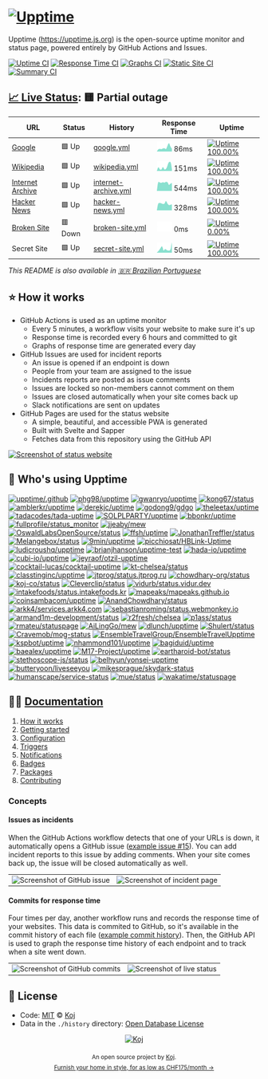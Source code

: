 # [![Upptime](https://raw.githubusercontent.com/upptime/upptime.js.org/master/static/img/logo.svg)](https://upptime.js.org)

<!--start: description-->

Upptime (https://upptime.js.org) is the open-source uptime monitor and status page, powered entirely by GitHub Actions and Issues.

<!--end: description-->

[![Uptime CI](https://github.com/koj-co/upptime/workflows/Uptime%20CI/badge.svg)](https://github.com/koj-co/upptime/actions?query=workflow%3A%22Uptime+CI%22)
[![Response Time CI](https://github.com/koj-co/upptime/workflows/Response%20Time%20CI/badge.svg)](https://github.com/koj-co/upptime/actions?query=workflow%3A%22Response+Time+CI%22)
[![Graphs CI](https://github.com/koj-co/upptime/workflows/Graphs%20CI/badge.svg)](https://github.com/koj-co/upptime/actions?query=workflow%3A%22Graphs+CI%22)
[![Static Site CI](https://github.com/koj-co/upptime/workflows/Static%20Site%20CI/badge.svg)](https://github.com/koj-co/upptime/actions?query=workflow%3A%22Static+Site+CI%22)
[![Summary CI](https://github.com/koj-co/upptime/workflows/Summary%20CI/badge.svg)](https://github.com/koj-co/upptime/actions?query=workflow%3A%22Summary+CI%22)

## [📈 Live Status](https://demo.upptime.js.org): <!--live status--> **🟨 Partial outage**

<!--start: status pages-->
<!-- This summary is generated by Upptime (https://github.com/upptime/upptime) -->
<!-- Do not edit this manually, your changes will be overwritten -->

| URL                                             | Status  | History                                                                                                | Response Time                                                                         | Uptime                                                                                                                                                                                                                     |
| ----------------------------------------------- | ------- | ------------------------------------------------------------------------------------------------------ | ------------------------------------------------------------------------------------- | -------------------------------------------------------------------------------------------------------------------------------------------------------------------------------------------------------------------------- |
| [Google](https://www.google.com)                | 🟩 Up   | [google.yml](https://github.com/upptime/upptime/commits/master/history/google.yml)                     | <img alt="Response time graph" src="./graphs/google.png" height="20"> 86ms            | [![Uptime 100.00%](https://img.shields.io/endpoint?url=https%3A%2F%2Fraw.githubusercontent.com%2Fupptime%2Fupptime%2Fmaster%2Fapi%2Fgoogle%2Fuptime.json)](https://demo.upptime.js.org/history/google)                     |
| [Wikipedia](https://en.wikipedia.org)           | 🟩 Up   | [wikipedia.yml](https://github.com/upptime/upptime/commits/master/history/wikipedia.yml)               | <img alt="Response time graph" src="./graphs/wikipedia.png" height="20"> 151ms        | [![Uptime 100.00%](https://img.shields.io/endpoint?url=https%3A%2F%2Fraw.githubusercontent.com%2Fupptime%2Fupptime%2Fmaster%2Fapi%2Fwikipedia%2Fuptime.json)](https://demo.upptime.js.org/history/wikipedia)               |
| [Internet Archive](https://archive.org)         | 🟩 Up   | [internet-archive.yml](https://github.com/upptime/upptime/commits/master/history/internet-archive.yml) | <img alt="Response time graph" src="./graphs/internet-archive.png" height="20"> 544ms | [![Uptime 100.00%](https://img.shields.io/endpoint?url=https%3A%2F%2Fraw.githubusercontent.com%2Fupptime%2Fupptime%2Fmaster%2Fapi%2Finternet-archive%2Fuptime.json)](https://demo.upptime.js.org/history/internet-archive) |
| [Hacker News](https://news.ycombinator.com)     | 🟩 Up   | [hacker-news.yml](https://github.com/upptime/upptime/commits/master/history/hacker-news.yml)           | <img alt="Response time graph" src="./graphs/hacker-news.png" height="20"> 328ms      | [![Uptime 100.00%](https://img.shields.io/endpoint?url=https%3A%2F%2Fraw.githubusercontent.com%2Fupptime%2Fupptime%2Fmaster%2Fapi%2Fhacker-news%2Fuptime.json)](https://demo.upptime.js.org/history/hacker-news)           |
| [Broken Site](https://thissitedoesnotexist.com) | 🟥 Down | [broken-site.yml](https://github.com/upptime/upptime/commits/master/history/broken-site.yml)           | <img alt="Response time graph" src="./graphs/broken-site.png" height="20"> 0ms        | [![Uptime 0.00%](https://img.shields.io/endpoint?url=https%3A%2F%2Fraw.githubusercontent.com%2Fupptime%2Fupptime%2Fmaster%2Fapi%2Fbroken-site%2Fuptime.json)](https://demo.upptime.js.org/history/broken-site)             |
| Secret Site                                     | 🟩 Up   | [secret-site.yml](https://github.com/upptime/upptime/commits/master/history/secret-site.yml)           | <img alt="Response time graph" src="./graphs/secret-site.png" height="20"> 50ms       | [![Uptime 100.00%](https://img.shields.io/endpoint?url=https%3A%2F%2Fraw.githubusercontent.com%2Fupptime%2Fupptime%2Fmaster%2Fapi%2Fsecret-site%2Fuptime.json)](https://demo.upptime.js.org/history/secret-site)           |

<!--end: status pages-->

<!--start: docs-->

_This README is also available in [🇧🇷 Brazilian Portuguese](./README.pt-br.md)_

## ⭐ How it works

- GitHub Actions is used as an uptime monitor
  - Every 5 minutes, a workflow visits your website to make sure it's up
  - Response time is recorded every 6 hours and committed to git
  - Graphs of response time are generated every day
- GitHub Issues are used for incident reports
  - An issue is opened if an endpoint is down
  - People from your team are assigned to the issue
  - Incidents reports are posted as issue comments
  - Issues are locked so non-members cannot comment on them
  - Issues are closed automatically when your site comes back up
  - Slack notifications are sent on updates
- GitHub Pages are used for the status website
  - A simple, beautiful, and accessible PWA is generated
  - Built with Svelte and Sapper
  - Fetches data from this repository using the GitHub API

[![Screenshot of status website](https://raw.githubusercontent.com/upptime/upptime.js.org/master/static/img/screenshot-status.png)](https://upptime.js.org)

## 💝 Who's using Upptime

<!-- start: readme-repos-list -->
<!-- This list is auto-generated using koj-co/readme-repos-list -->
<!-- Do not edit this list manually, your changes will be overwritten -->
[![upptime/.github](https://images.weserv.nl/?url=avatars0.githubusercontent.com%2Fu%2F72692977%3Fv%3D4&h=50&w=50&fit=cover&mask=circle&maxage=7d)](https://upptime.js.org)
[![phg98/upptime](https://images.weserv.nl/?url=avatars1.githubusercontent.com%2Fu%2F12092302%3Fv%3D4&h=50&w=50&fit=cover&mask=circle&maxage=7d)](https://demo.upptime.js.org)
[![gwanryo/upptime](https://images.weserv.nl/?url=avatars0.githubusercontent.com%2Fu%2F9062624%3Fv%3D4&h=50&w=50&fit=cover&mask=circle&maxage=7d)](https://status.jmm.kr)
[![kong67/status](https://images.weserv.nl/?url=avatars2.githubusercontent.com%2Fu%2F2015787%3Fv%3D4&h=50&w=50&fit=cover&mask=circle&maxage=7d)](https://upptime.github.io/upptime)
[![amblerkr/upptime](https://images.weserv.nl/?url=avatars3.githubusercontent.com%2Fu%2F67187038%3Fv%3D4&h=50&w=50&fit=cover&mask=circle&maxage=7d)](https://status.ambler.kr/)
[![derekjc/uptime](https://images.weserv.nl/?url=avatars1.githubusercontent.com%2Fu%2F6804504%3Fv%3D4&h=50&w=50&fit=cover&mask=circle&maxage=7d)](https://derekjc.github.io/uptime)
[![godong9/gdgo](https://images.weserv.nl/?url=avatars0.githubusercontent.com%2Fu%2F1950670%3Fv%3D4&h=50&w=50&fit=cover&mask=circle&maxage=7d)](https://godong9.github.io/gdgo)
[![theleetax/uptime](https://images.weserv.nl/?url=avatars0.githubusercontent.com%2Fu%2F61379531%3Fv%3D4&h=50&w=50&fit=cover&mask=circle&maxage=7d)](https://status.theleetax.com)
[![tadacodes/tada-uptime](https://images.weserv.nl/?url=avatars2.githubusercontent.com%2Fu%2F1444318%3Fv%3D4&h=50&w=50&fit=cover&mask=circle&maxage=7d)](https://tada.wtf)
[![SOLPLPARTY/upptime](https://images.weserv.nl/?url=avatars2.githubusercontent.com%2Fu%2F37937762%3Fv%3D4&h=50&w=50&fit=cover&mask=circle&maxage=7d)](https://status.solpl.party)
[![bbonkr/uptime](https://images.weserv.nl/?url=avatars0.githubusercontent.com%2Fu%2F3590545%3Fv%3D4&h=50&w=50&fit=cover&mask=circle&maxage=7d)](https://uptime.bbon.me)
[![fullprofile/status_monitor](https://images.weserv.nl/?url=avatars2.githubusercontent.com%2Fu%2F20567415%3Fv%3D4&h=50&w=50&fit=cover&mask=circle&maxage=7d)](https://status.waypath.io)
[![jjeaby/mew](https://images.weserv.nl/?url=avatars1.githubusercontent.com%2Fu%2F32763196%3Fv%3D4&h=50&w=50&fit=cover&mask=circle&maxage=7d)](https://jjeaby.github.io/mew)
[![OswaldLabsOpenSource/status](https://images.weserv.nl/?url=avatars3.githubusercontent.com%2Fu%2F21421587%3Fv%3D4&h=50&w=50&fit=cover&mask=circle&maxage=7d)](https://status.oswaldlabs.com)
[![ffsh/uptime](https://images.weserv.nl/?url=avatars3.githubusercontent.com%2Fu%2F36672151%3Fv%3D4&h=50&w=50&fit=cover&mask=circle&maxage=7d)](https://status.freifunk-suedholstein.de)
[![JonathanTreffler/status](https://images.weserv.nl/?url=avatars1.githubusercontent.com%2Fu%2F28999431%3Fv%3D4&h=50&w=50&fit=cover&mask=circle&maxage=7d)](https://JonathanTreffler.github.io/status)
[![Melangebox/status](https://images.weserv.nl/?url=avatars2.githubusercontent.com%2Fu%2F74049849%3Fv%3D4&h=50&w=50&fit=cover&mask=circle&maxage=7d)](https://status.melangebox.com)
[![9min/upptime](https://images.weserv.nl/?url=avatars1.githubusercontent.com%2Fu%2F12682061%3Fv%3D4&h=50&w=50&fit=cover&mask=circle&maxage=7d)](https://9min.github.io/upptime)
[![picchiosat/HBLink-Uptime](https://images.weserv.nl/?url=avatars3.githubusercontent.com%2Fu%2F8112062%3Fv%3D4&h=50&w=50&fit=cover&mask=circle&maxage=7d)](https://uptime.hblink.it)
[![ludicroushq/upptime](https://images.weserv.nl/?url=avatars3.githubusercontent.com%2Fu%2F40924967%3Fv%3D4&h=50&w=50&fit=cover&mask=circle&maxage=7d)](https://uptime.ludicroushq.com)
[![brianjhanson/upptime-test](https://images.weserv.nl/?url=avatars0.githubusercontent.com%2Fu%2F1843073%3Fv%3D4&h=50&w=50&fit=cover&mask=circle&maxage=7d)](https://upptime.brianhanson.net)
[![hada-io/upptime](https://images.weserv.nl/?url=avatars0.githubusercontent.com%2Fu%2F63682122%3Fv%3D4&h=50&w=50&fit=cover&mask=circle&maxage=7d)](https://upptime.hada.io)
[![cubi-io/upptime](https://images.weserv.nl/?url=avatars0.githubusercontent.com%2Fu%2F73463162%3Fv%3D4&h=50&w=50&fit=cover&mask=circle&maxage=7d)](https://upptime.cubi.so)
[![jeyraof/otzil-upptime](https://images.weserv.nl/?url=avatars0.githubusercontent.com%2Fu%2F2032880%3Fv%3D4&h=50&w=50&fit=cover&mask=circle&maxage=7d)](https://status.otzil.com)
[![cocktail-lucas/cocktail-upptime](https://images.weserv.nl/?url=avatars1.githubusercontent.com%2Fu%2F68220332%3Fv%3D4&h=50&w=50&fit=cover&mask=circle&maxage=7d)](https://uptime.cocktailfunding.io)
[![kt-chelsea/status](https://images.weserv.nl/?url=avatars0.githubusercontent.com%2Fu%2F73645078%3Fv%3D4&h=50&w=50&fit=cover&mask=circle&maxage=7d)](https://kt-chelsea.github.io/status)
[![classtinginc/upptime](https://images.weserv.nl/?url=avatars3.githubusercontent.com%2Fu%2F25532257%3Fv%3D4&h=50&w=50&fit=cover&mask=circle&maxage=7d)](https://upptime.classting.com)
[![jtprog/status.jtprog.ru](https://images.weserv.nl/?url=avatars1.githubusercontent.com%2Fu%2F8199112%3Fv%3D4&h=50&w=50&fit=cover&mask=circle&maxage=7d)](https://status.jtprog.ru)
[![chowdhary-org/status](https://images.weserv.nl/?url=avatars0.githubusercontent.com%2Fu%2F68894094%3Fv%3D4&h=50&w=50&fit=cover&mask=circle&maxage=7d)](https://chowdhary-org.github.io/status/)
[![koj-co/status](https://images.weserv.nl/?url=avatars3.githubusercontent.com%2Fu%2F65495851%3Fv%3D4&h=50&w=50&fit=cover&mask=circle&maxage=7d)](https://status.koj.co)
[![Cleverclip/status](https://images.weserv.nl/?url=avatars1.githubusercontent.com%2Fu%2F60980904%3Fv%3D4&h=50&w=50&fit=cover&mask=circle&maxage=7d)](https://cleverclip.github.io/status/)
[![vidurb/status.vidur.dev](https://images.weserv.nl/?url=avatars0.githubusercontent.com%2Fu%2F7872957%3Fv%3D4&h=50&w=50&fit=cover&mask=circle&maxage=7d)](https://status.vidur.dev)
[![intakefoods/status.intakefoods.kr](https://images.weserv.nl/?url=avatars0.githubusercontent.com%2Fu%2F15935353%3Fv%3D4&h=50&w=50&fit=cover&mask=circle&maxage=7d)](https://status.intakefoods.kr)
[![mapeaks/mapeaks.github.io](https://images.weserv.nl/?url=avatars2.githubusercontent.com%2Fu%2F63757001%3Fv%3D4&h=50&w=50&fit=cover&mask=circle&maxage=7d)](https://mapeaks.github.io)
[![coinsambacom/upptime](https://images.weserv.nl/?url=avatars2.githubusercontent.com%2Fu%2F69856662%3Fv%3D4&h=50&w=50&fit=cover&mask=circle&maxage=7d)](https://status.coinsamba.com)
[![AnandChowdhary/status](https://images.weserv.nl/?url=avatars3.githubusercontent.com%2Fu%2F2841780%3Fv%3D4&h=50&w=50&fit=cover&mask=circle&maxage=7d)](https://anandchowdhary.github.io/status/)
[![arkk4/services.arkk4.com](https://images.weserv.nl/?url=avatars2.githubusercontent.com%2Fu%2F55327209%3Fv%3D4&h=50&w=50&fit=cover&mask=circle&maxage=7d)](https://services.arkk4.com)
[![sebastianroming/status.webmonkey.io](https://images.weserv.nl/?url=avatars3.githubusercontent.com%2Fu%2F200112%3Fv%3D4&h=50&w=50&fit=cover&mask=circle&maxage=7d)](https://status.webmonkey.io)
[![armand1m-development/status](https://images.weserv.nl/?url=avatars1.githubusercontent.com%2Fu%2F63721165%3Fv%3D4&h=50&w=50&fit=cover&mask=circle&maxage=7d)](https://status.armand1m.dev)
[![r2fresh/chelsea](https://images.weserv.nl/?url=avatars2.githubusercontent.com%2Fu%2F329343%3Fv%3D4&h=50&w=50&fit=cover&mask=circle&maxage=7d)](https://r2fresh.github.io/chelsea)
[![p1ass/status](https://images.weserv.nl/?url=avatars3.githubusercontent.com%2Fu%2F30015728%3Fv%3D4&h=50&w=50&fit=cover&mask=circle&maxage=7d)](https://status.p1ass.com)
[![rmateu/statuspage](https://images.weserv.nl/?url=avatars2.githubusercontent.com%2Fu%2F879149%3Fv%3D4&h=50&w=50&fit=cover&mask=circle&maxage=7d)](https://status.mateu.me)
[![AiLingGo/mew](https://images.weserv.nl/?url=avatars1.githubusercontent.com%2Fu%2F63590151%3Fv%3D4&h=50&w=50&fit=cover&mask=circle&maxage=7d)](https://AiLingGo.github.io/mew)
[![dlunch/upptime](https://images.weserv.nl/?url=avatars1.githubusercontent.com%2Fu%2F1371509%3Fv%3D4&h=50&w=50&fit=cover&mask=circle&maxage=7d)](https://upptime.dlunch.net/)
[![Shulert/status](https://images.weserv.nl/?url=avatars1.githubusercontent.com%2Fu%2F73318797%3Fv%3D4&h=50&w=50&fit=cover&mask=circle&maxage=7d)](https://status.shulert.com)
[![Cravemob/mog-status](https://images.weserv.nl/?url=avatars0.githubusercontent.com%2Fu%2F3124637%3Fv%3D4&h=50&w=50&fit=cover&mask=circle&maxage=7d)](https://mog-status.elchronicle.io)
[![EnsembleTravelGroup/EnsembleTravelUpptime](https://images.weserv.nl/?url=avatars1.githubusercontent.com%2Fu%2F6980232%3Fv%3D4&h=50&w=50&fit=cover&mask=circle&maxage=7d)](https://status.ensembletravel.com)
[![kspbot/uptime](https://images.weserv.nl/?url=avatars1.githubusercontent.com%2Fu%2F72540124%3Fv%3D4&h=50&w=50&fit=cover&mask=circle&maxage=7d)](https://status.ksp.wtf)
[![nhammond101/upptime](https://images.weserv.nl/?url=avatars3.githubusercontent.com%2Fu%2F456479%3Fv%3D4&h=50&w=50&fit=cover&mask=circle&maxage=7d)](https://status.happypengu.in)
[![bagiduid/uptime](https://images.weserv.nl/?url=avatars2.githubusercontent.com%2Fu%2F72654797%3Fv%3D4&h=50&w=50&fit=cover&mask=circle&maxage=7d)](https://status.bagidu.id)
[![baealex/upptime](https://images.weserv.nl/?url=avatars1.githubusercontent.com%2Fu%2F35596687%3Fv%3D4&h=50&w=50&fit=cover&mask=circle&maxage=7d)](https://status.blex.me)
[![M17-Project/upptime](https://images.weserv.nl/?url=avatars3.githubusercontent.com%2Fu%2F70443931%3Fv%3D4&h=50&w=50&fit=cover&mask=circle&maxage=7d)](https://uptime.m17.link)
[![eartharoid-bot/status](https://images.weserv.nl/?url=avatars3.githubusercontent.com%2Fu%2F73784129%3Fv%3D4&h=50&w=50&fit=cover&mask=circle&maxage=7d)](https://status.eartharoid.me)
[![stethoscope-js/status](https://images.weserv.nl/?url=avatars3.githubusercontent.com%2Fu%2F71249357%3Fv%3D4&h=50&w=50&fit=cover&mask=circle&maxage=7d)](https://stethoscope-js.github.io/status/)
[![belhyun/yonsei-upptime](https://images.weserv.nl/?url=avatars3.githubusercontent.com%2Fu%2F895026%3Fv%3D4&h=50&w=50&fit=cover&mask=circle&maxage=7d)](https://belhyun.github.io/yonsei-upptime)
[![butteryoon/liveseeyou](https://images.weserv.nl/?url=avatars3.githubusercontent.com%2Fu%2F1392084%3Fv%3D4&h=50&w=50&fit=cover&mask=circle&maxage=7d)](https://butteryoon.github.io/liveseeyou)
[![mikesprague/skydark-status](https://images.weserv.nl/?url=avatars3.githubusercontent.com%2Fu%2F560705%3Fv%3D4&h=50&w=50&fit=cover&mask=circle&maxage=7d)](https://status.skydark.app/)
[![humanscape/service-status](https://images.weserv.nl/?url=avatars0.githubusercontent.com%2Fu%2F38031863%3Fv%3D4&h=50&w=50&fit=cover&mask=circle&maxage=7d)](https://status.humanscape.io)
[![mue/status](https://images.weserv.nl/?url=avatars2.githubusercontent.com%2Fu%2F58658585%3Fv%3D4&h=50&w=50&fit=cover&mask=circle&maxage=7d)](https://status.muetab.com)
[![wakatime/statuspage](https://images.weserv.nl/?url=avatars1.githubusercontent.com%2Fu%2F4814844%3Fv%3D4&h=50&w=50&fit=cover&mask=circle&maxage=7d)](https://status.wakatime.com)
<!-- end: readme-repos-list -->

## 👩‍💻 [Documentation](https://upptime.js.org)

1. [How it works](https://upptime.js.org/docs)
1. [Getting started](https://upptime.js.org/docs/get-started)
1. [Configuration](https://upptime.js.org/docs/configuration)
1. [Triggers](https://upptime.js.org/docs/triggers)
1. [Notifications](https://upptime.js.org/docs/notifications)
1. [Badges](https://upptime.js.org/docs/badges)
1. [Packages](https://upptime.js.org/docs/packages)
1. [Contributing](https://upptime.js.org/docs/contributing)

### Concepts

#### Issues as incidents

When the GitHub Actions workflow detects that one of your URLs is down, it automatically opens a GitHub issue ([example issue #15](https://github.com/koj-co/upptime/issues/15)). You can add incident reports to this issue by adding comments. When your site comes back up, the issue will be closed automatically as well.

<table>
  <tr>
    <td>
      <img alt="Screenshot of GitHub issue" src="https://raw.githubusercontent.com/upptime/upptime.js.org/master/static/img/screenshot-issue.png">
    </td>
    <td>
      <img alt="Screenshot of incident page" src="https://raw.githubusercontent.com/upptime/upptime.js.org/master/static/img/screenshot-incident.png">
    </td>
  </tr>
</table>

#### Commits for response time

Four times per day, another workflow runs and records the response time of your websites. This data is commited to GitHub, so it's available in the commit history of each file ([example commit history](https://github.com/koj-co/upptime/commits/master/history/wikipedia.yml)). Then, the GitHub API is used to graph the response time history of each endpoint and to track when a site went down.

<table>
  <tr>
    <td>
      <img alt="Screenshot of GitHub commits" src="https://raw.githubusercontent.com/upptime/upptime.js.org/master/static/img/screenshot-history.png">
    </td>
    <td>
      <img alt="Screenshot of live status" src="https://raw.githubusercontent.com/upptime/upptime.js.org/master/static/img/screenshot-live-status.png">
    </td>
  </tr>
</table>
<!--end: docs-->

## 📄 License

- Code: [MIT](./LICENSE) © [Koj](https://koj.co)
- Data in the `./history` directory: [Open Database License](https://opendatacommons.org/licenses/odbl/1-0/)

<!--start: logo-->
<p align="center">
  <a href="https://koj.co">
    <img width="44" alt="Koj" src="https://kojcdn.com/v1598284251/website-v2/koj-github-footer_m089ze.svg">
  </a>
</p>
<p align="center">
  <sub>An open source project by <a href="https://koj.co">Koj</a>. <br> <a href="https://koj.co">Furnish your home in style, for as low as CHF175/month →</a></sub>
</p>
<!--end: logo-->
